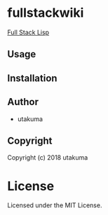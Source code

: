 # fullstackwiki

[Full Stack Lisp](https://leanpub.com/fullstacklisp/read)


## Usage

## Installation

## Author

* utakuma

## Copyright

Copyright (c) 2018 utakuma

# License

Licensed under the MIT License.

